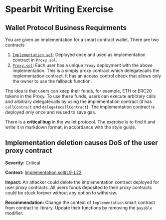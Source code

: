 # Spearbit Writing Exercise

## Wallet Protocol Business Requirments

You are given an implementation for a smart contract wallet. There are two contracts

1. [`Implementation.sol`](contracts/Implementation.sol): Deployed once and used as implementation contract in `Proxy.sol`.
2. [`Proxy.sol`](contracts/Proxy.sol): Each user has a unique `Proxy` deployment with the above implementation. This is a simply proxy contract which delegatecalls the implementation contract. It has an access control check that allows only the owner to use the fallback function.

The idea is that users can keep their funds, for example, ETH or ERC20 tokens in the Proxy. To use these funds, users can execute arbitrary calls and arbitrary delegatecalls by using the implementation contract (it has `callContract` and `delegatecallContract`). The implementation contract is deployed only once and reused to save gas.

There is a **critical bug** in the wallet protocol. The exercise is to find it and write it in markdown format, in accordance with the style guide.

## Implementation deletion causes DoS of the user proxy contract

**Severity:** Critical

**Context:** [Implementation.sol#L9-L22](https://github.com/shabarkin/writing-exercise/blob/develop/src/Implementation.sol#L9-L22)

**Impact:** 
An attacker could delete the implementation contract deployed for user proxy contracts. All users funds deposited to their proxy contracts could be stuck forever without any option to withdraw.

**Recommendation:**
Change the context of `Implementation` smart contract from contract to library. Update their functions by removing the `payable` 
modifier.
